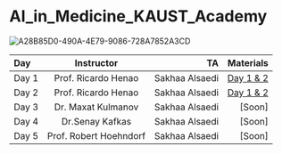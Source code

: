 # AI_in_Medicine_KAUST_Academy

![A28B85D0-490A-4E79-9086-728A7852A3CD](https://github.com/Sakhaa-Alsaedi/AI_in_Medicine_KAUST_Academy/assets/42935314/1ba93ee1-92ca-4c37-a8fc-1c36a4bc1db8)



| Day | Instructor| TA     |Materials |
| :---         |     :---:      |          ---: |      ---: |
| Day 1  | Prof. Ricardo Henao   | Sakhaa Alsaedi    | [Day 1 & 2](https://github.com/rhenaog/kacademy_kacst_day12)
| Day 2    | Prof. Ricardo Henao        | Sakhaa Alsaedi      | [Day 1 & 2](https://github.com/rhenaog/kacademy_kacst_day12)
| Day 3 | Dr. Maxat Kulmanov     | Sakhaa Alsaedi     |[Soon]
| Day 4   | Dr.Senay Kafkas       | Sakhaa Alsaedi |[Soon]
| Day 5  | Prof. Robert Hoehndorf       | Sakhaa Alsaedi |[Soon]
